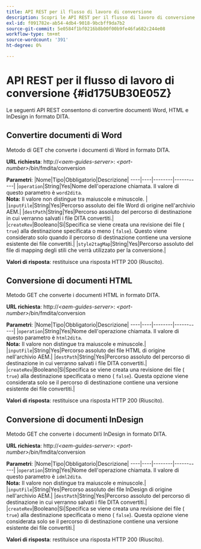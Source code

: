 ```yaml
---
title: API REST per il flusso di lavoro di conversione
description: Scopri le API REST per il flusso di lavoro di conversione
exl-id: f091782e-ab54-4db4-9018-9bcbff9da7b2
source-git-commit: 5e0584f1bf0216b8b00f00b9fe46fa682c244e08
workflow-type: tm+mt
source-wordcount: '391'
ht-degree: 0%

---
```


# API REST per il flusso di lavoro di conversione {#id175UB30E05Z}

Le seguenti API REST consentono di convertire documenti Word, HTML e InDesign in formato DITA.

## Convertire documenti di Word

Metodo di GET che converte i documenti di Word in formato DITA.

**URL richiesta**: http://*&lt;aem-guides-server>*: *&lt;port-number>*/bin/fmdita/conversion

**Parametri**: |Nome|Tipo|Obbligatorio|Descrizione| ----|----|--------|-----------| |``operation``|String|Yes|Nome dell&#39;operazione chiamata. Il valore di questo parametro è ``word2dita``. <br> **Nota:** Il valore non distingue tra maiuscole e minuscole. | |`inputFile`|String|Yes|Percorso assoluto dei file Word di origine nell&#39;archivio AEM.| |`destPath`|String|Yes|Percorso assoluto del percorso di destinazione in cui verranno salvati i file DITA convertiti.| |`createRev`|Booleano|Sì|Specifica se viene creata una revisione dei file \( `true`\) alla destinazione specificata o meno \( `false`\). Questo viene considerato solo quando il percorso di destinazione contiene una versione esistente dei file convertiti.| |`style2tagMap`|String|Yes|Percorso assoluto del file di mapping degli stili che verrà utilizzato per la conversione.|

**Valori di risposta**: restituisce una risposta HTTP 200 \(Riuscito\).

## Conversione di documenti HTML

Metodo GET che converte i documenti HTML in formato DITA.

**URL richiesta**: http://*&lt;aem-guides-server>*: *&lt;port-number>*/bin/fmdita/conversion

**Parametri**: |Nome|Tipo|Obbligatorio|Descrizione| ----|----|--------|-----------| |`operation`|String|Yes|Nome dell&#39;operazione chiamata. Il valore di questo parametro è ``html2dita``. <br> **Nota:** Il valore non distingue tra maiuscole e minuscole.| |`inputFile`|String|Yes|Percorso assoluto dei file HTML di origine nell&#39;archivio AEM.| |`destPath`|String|Yes|Percorso assoluto del percorso di destinazione in cui verranno salvati i file DITA convertiti.| |`createRev`|Booleano|Sì|Specifica se viene creata una revisione dei file \( `true`\) alla destinazione specificata o meno \( `false`\). Questa opzione viene considerata solo se il percorso di destinazione contiene una versione esistente dei file convertiti.|

**Valori di risposta**: restituisce una risposta HTTP 200 \(Riuscito\).

## Conversione di documenti InDesign

Metodo GET che converte i documenti InDesign in formato DITA.

**URL richiesta**: http://*&lt;aem-guides-server>*: *&lt;port-number>*/bin/fmdita/conversion

**Parametri**: |Nome|Tipo|Obbligatorio|Descrizione| ----|----|--------|-----------| |``operation``|String|Yes|Nome dell&#39;operazione chiamata. Il valore di questo parametro è ``idml2dita``. <br> **Nota:** Il valore non distingue tra maiuscole e minuscole.| |`inputFile`|String|Yes|Percorso assoluto dei file InDesign di origine nell&#39;archivio AEM.| |`destPath`|String|Yes|Percorso assoluto del percorso di destinazione in cui verranno salvati i file DITA convertiti.| |`createRev`|Booleano|Sì|Specifica se viene creata una revisione dei file \( `true`\) alla destinazione specificata o meno \( `false`\). Questa opzione viene considerata solo se il percorso di destinazione contiene una versione esistente dei file convertiti.|

**Valori di risposta**: restituisce una risposta HTTP 200 \(Riuscito\).
